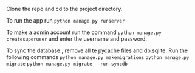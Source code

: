 Clone the repo and cd to the project directory.

To run the app run `python manage.py runserver`

To make a admin account run the command `python manage.py createsuperuser` and enter the username and password.

To sync the database , remove all te pycache files and db.sqlite.
Run the following commands 
`python manage.py makemigrations`
`python manage.py migrate`
`python manage.py migrate --run-syncdb`
